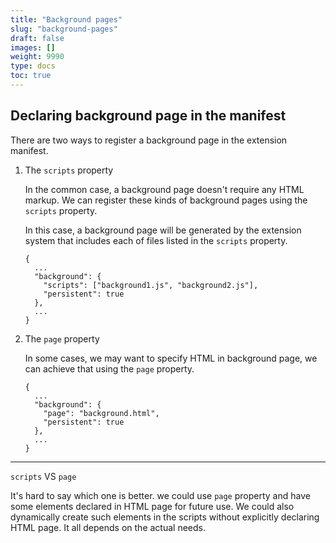 ```yaml
---
title: "Background pages"
slug: "background-pages"
draft: false
images: []
weight: 9990
type: docs
toc: true
---
```


## Declaring background page in the manifest
There are two ways to register a background page in the extension manifest.
1. The `scripts` property

   In the common case, a background page doesn't require any HTML markup. We can register these kinds of background pages using the `scripts` property.

   In this case, a background page will be generated by the extension system that includes each of files listed in the `scripts` property.
       
       { 
         ...
         "background": {
           "scripts": ["background1.js", "background2.js"],
           "persistent": true
         },
         ...
       }

2. The `page` property

   In some cases, we may want to specify HTML in background page, we can achieve that using the `page` property.

       {
         ...
         "background": {
           "page": "background.html",
           "persistent": true
         },
         ...
       }

<hr> 
 
`scripts` VS `page`

   It's hard to say which one is better. we could use `page` property and have some elements declared in HTML page for future use. We could also dynamically create such elements in the scripts without explicitly declaring HTML page. It all depends on the actual needs.


